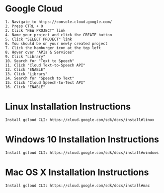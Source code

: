 # Google Cloud
    1. Navigate to https://console.cloud.google.com/
    2. Press CTRL + O
    3. Click "NEW PROJECT" link
    4. Name your project and click the CREATE button
    5. Click "SELECT PROJECT" link
    6. You should be on your newly created project
    7. Click the hamburger icon at the top left
    8. Hover over "APIs & Services"
    9. Click "Library"
    10. Search for "Text to Speech"
    11. Click "Cloud Text-to-Speech API"
    12. Click "ENABLE"
    13. Click "Library"
    14. Search for "Speech to Text"
    15. Click "Cloud Speech-to-Text API"
    16. Click "ENABLE"
    
# Linux Installation Instructions
    Install gcloud CLI: https://cloud.google.com/sdk/docs/install#linux

# Windows 10 Installation Instructions
    Install gcloud CLI: https://cloud.google.com/sdk/docs/install#windows

# Mac OS X Installation Instructions
    Install gcloud CLI: https://cloud.google.com/sdk/docs/install#mac
